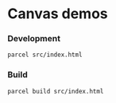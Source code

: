 # Canvas demos

### Development
```
parcel src/index.html
```

### Build
```
parcel build src/index.html
```
